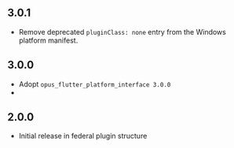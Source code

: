 ## 3.0.1
* Remove deprecated `pluginClass: none` entry from the Windows platform manifest.

## 3.0.0
* Adopt `opus_flutter_platform_interface 3.0.0`
* 
## 2.0.0
* Initial release in federal plugin structure
